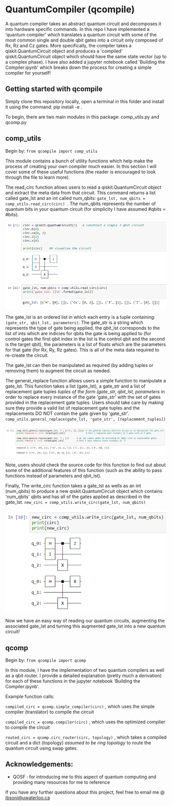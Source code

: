 # QuantumCompiler (qcompile)
 A quantum compiler takes an abstract quantum circuit and decomposes it into hardware specific commands. In this repo I have implemented a 'quantum compiler' which translates a quantum circuit with some of the most common single and double qbit gates into a circuit only composed of Rx, Rz and Cz gates. More specifically, the compiler takes a qiskit.QuantumCircuit object and produces a 'compiled' qiskit.QuantumCircuit object which should have the same state vector (up to a complex phase). I have also added a jupyter notebook called 'Building the Compiler.ipynb' which breaks down the process for creating a simple compiler for yourself! 
 
 ## Getting started with qcompile 
Simply clone this repository locally, open a terminal in this folder and install it using the command: pip install -e .

To begin, there are two main modules in this package: comp_utils.py and qcomp.py

## comp_utils 
Begin by: `from qcompile import comp_utils`

This module contains a bunch of utility functions which help make the process of creating your own compiler much easier. In this section I will cover some of these useful functions (the reader is encouraged to look through the file to learn more).

The read_circ function allows users to read a qiskit.QuantumCircuit object and extract the meta data from that circuit. This command returns a list called gate_lst and an int called num_qbits:  `gate_lst, num_qbits =  comp_utils.read_circ(circ) `. The num_qbits represents the number of quantum bits in your quantum circuit (for simplicity I have assumed #qbits = #bits). 

![read circ](/images/read_circ.PNG?raw=true)

The gate_lst is an ordered list in which each entry is a tuple containing: `(gate_str, qbit_lst, parameters)`. The gate_str is a string which represents the type of gate being applied, the qbit_lst corresponds to the list of ints which are indicies for qbits the gate is being applied to (for control gates the first qbit index in the list is the control qbit and the second is the target qbit), the parameters is a list of floats which are the parameters for that gate (for Rx, Ry, Rz gates). This is all of the meta data required to re-create the circuit. 

The gate_lst can then be manipulated as required (by adding tuples or removing them) to augment the circuit as needed.

The general_replace function allows users a simple function to manipulate a gate_lst. This function takes a list (gate_lst), a gate_str and a list of replacement gate tuples *tuples of the form (gate_str, qbit_lst, parameters* in order to replace every instance of the gate 'gate_str' with the set of gates provided in the replacement gate tuples. Users should take care by making sure they provide a valid list of replacement gate tuples and the replacements DO NOT contain the gate given by 'gate_str'. `comp_utils.general_replace(gate_lst, 'gate_str', [replacement_tuples])` 

![general replace](/images/general_replace.PNG?raw=true)

Note, users should check the source code for this function to find out about some of the additional features of this function (such as the ability to pass functions instead of parameters and qbit_lst). 

Finally, The write_circ function takes a gate_lst as wells as an int (num_qbits) to produce a new qiskit.QuantumCircuit object which contains 'num_qbits' qbits and has all of the gates applied as described in the gate_lst. `new_circ = comp_utils.write_circ(gate_lst, num_qbits)`

![write circ](/images/write_circ.PNG?raw=true)

Now we have an easy way of reading our quantum circuits, augmenting the associated gate_lst and turning this augmented gate_lst into a new quantum circuit! 

## qcomp 
Begin by: `from qcompile import qcomp`

In this module, I have the implementation of two quantum compilers as well as a qbit router. I provide a detailed explanation (pretty much a derivation) for each of these functions in the jupyter notebook 'Building the Compiler.ipynb'. 

Example function calls: 

`compiled_circ = qcomp.simple_compiler(circ)` , which uses the simple compiler (translator) to compile the circuit 

`compiled_circ = qcomp.compiler(circ)` , which uses the optimized complier to compile the circuit 

`routed_circ = qcomp.circ_router(circ, topology)` , which takes a compiled circuit and a dict (topology) *assumed to be ring topology* to route the quantum circuit using swap gates.


## Acknowledgements: 
- QOSF : for introducing me to this aspect of quantum computing and providing many resources for me to reference 

If you have any further questions about this project, feel free to email me @ jbsoni@uwaterloo.ca 
